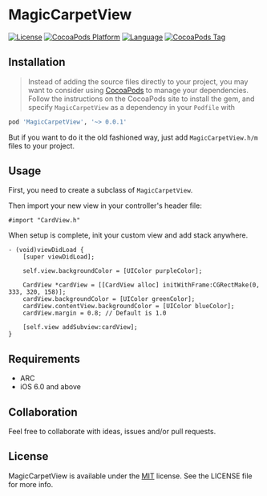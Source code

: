 MagicCarpetView
================
[![License](https://img.shields.io/github/license/rockbarato/MagicCarpetView.svg)](http://opensource.org/licenses/MIT)
[![CocoaPods Platform](https://img.shields.io/cocoapods/p/MagicCarpetView.svg)](https://github.com/rockbarato/MagicCarpetView)
[![Language](https://img.shields.io/badge/language-Objective--C-green.svg)](https://github.com/rockbarato/MagicCarpetView)
[![CocoaPods Tag](https://img.shields.io/cocoapods/v/MagicCarpetView.svg)](https://github.com/rockbarato/MagicCarpetView)

## Installation

> Instead of adding the source files directly to your project, you may want to consider using [CocoaPods](http://cocoapods.org/) to manage your dependencies. Follow the instructions on the CocoaPods site to install the gem, and specify `MagicCarpetView` as a dependency in your `Podfile` with

```ruby
pod 'MagicCarpetView', '~> 0.0.1'
```

But if you want to do it the old fashioned way, just add `MagicCarpetView.h/m` files to your project.

## Usage

First, you need to create a subclass of `MagicCarpetView`.

Then import your new view in your controller's header file:

```objc
#import "CardView.h"
```

When setup is complete, init your custom view and add stack anywhere.

```objc
- (void)viewDidLoad {
	[super viewDidLoad];

	self.view.backgroundColor = [UIColor purpleColor];

	CardView *cardView = [[CardView alloc] initWithFrame:CGRectMake(0, 333, 320, 158)];
	cardView.backgroundColor = [UIColor greenColor];
	cardView.contentView.backgroundColor = [UIColor blueColor];
	cardView.margin = 0.8; // Default is 1.0

	[self.view addSubview:cardView];
}
```

## Requirements

* ARC
* iOS 6.0 and above

## Collaboration

Feel free to collaborate with ideas, issues and/or pull requests.

## License
MagicCarpetView is available under the [MIT](http://opensource.org/licenses/MIT) license. See the LICENSE file for more info.